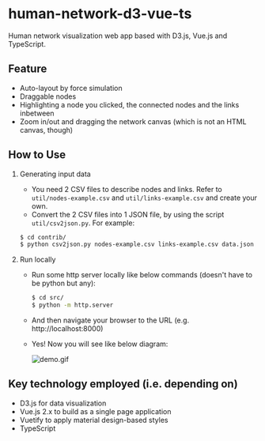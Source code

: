 # human-network-d3-vue-ts
Human network visualization web app based with D3.js, Vue.js and TypeScript.

## Feature
- Auto-layout by force simulation
- Draggable nodes
- Highlighting a node you clicked, the connected nodes and the links inbetween
- Zoom in/out and dragging the network canvas (which is not an HTML canvas, though)

## How to Use
1. Generating input data
    - You need 2 CSV files to describe nodes and links.  Refer to `util/nodes-example.csv` and `util/links-example.csv` and create your own.
    - Convert the 2 CSV files into 1 JSON file, by using the script `util/csv2json.py`.  For example:
    ```sh
    $ cd contrib/
    $ python csv2json.py nodes-example.csv links-example.csv data.json
    ```

2. Run locally
    - Run some http server locally like below commands (doesn't have to be python but any):
        ```sh
        $ cd src/
        $ python -m http.server
        ```
    - And then navigate your browser to the URL (e.g. http://localhost:8000)
    - Yes!  Now you will see like below diagram:

        ![demo.gif](https://github.com/take4mats/human-network-d3-vue-ts/blob/main/demo.gif?raw=true)

## Key technology employed (i.e. depending on)
- D3.js for data visualization
- Vue.js 2.x to build as a single page application
- Vuetify to apply material design-based styles
- TypeScript
